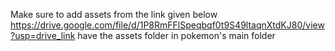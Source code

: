 Make sure to add assets from the link given below
https://drive.google.com/file/d/1P8RmFFlSpeqbqf0t9S49ltaqnXtdKJ80/view?usp=drive_link
have the assets folder in pokemon's main folder
